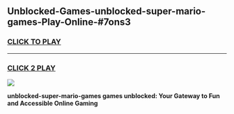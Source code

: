 
## Unblocked-Games-unblocked-super-mario-games-Play-Online-#7ons3
<h3>
<a href="https://premium.freeplayer.one?title=unblocked-super-mario-games&ref=27F">CLICK TO PLAY</a></h3>
<hr>

<h3>
<a href="https://premium.freeplayer.one?title=unblocked-super-mario-games&ref=27F">CLICK 2 PLAY</a>
  
</h3>

<a href="https://premium.freeplayer.one?title=unblocked-super-mario-games&ref=27F"><img src="https://clearcache.store/games.png"></a>


**unblocked-super-mario-games games unblocked: Your Gateway to Fun and Accessible Online Gaming**
